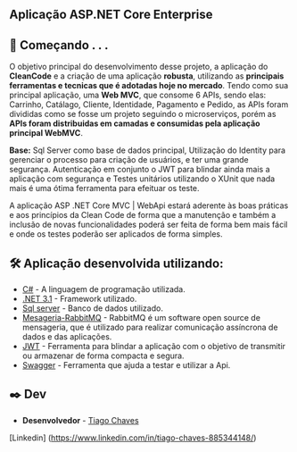 ## Aplicação ASP.NET Core Enterprise 

## 🚀 Começando . . .

O objetivo principal do desenvolvimento desse projeto, a aplicação do **CleanCode** e a criação de uma aplicação **robusta**, utilizando as **principais ferramentas e tecnicas que é adotadas hoje no mercado**. Tendo como sua principal aplicação, uma  **Web MVC**, que consome 6 APIs, sendo elas: Carrinho, Catálago, Cliente, Identidade, Pagamento e Pedido, as APIs foram divididas como se fosse um projeto seguindo o microserviços, porém as **APIs foram distribuidas em camadas e consumidas pela aplicação principal WebMVC**. 

**Base:** Sql Server como base de dados principal, Utilização do Identity para gerenciar o processo para criação de usuários, e ter uma grande segurança. Autenticação em conjunto o JWT para blindar ainda mais a aplicação com segurança e Testes unitários utilizando o XUnit que nada mais é uma ótima ferramenta para efeituar os teste. 

A aplicação ASP .NET Core MVC | WebApi estará aderente às boas práticas e aos princípios da Clean Code de forma que a manutenção e também a inclusão de novas funcionalidades poderá ser feita de forma bem mais fácil e onde os testes poderão ser aplicados de forma simples.



## 🛠️ Aplicação desenvolvida utilizando:

* [C#](https://docs.microsoft.com/pt-br/dotnet/csharp/) - A linguagem de programação utilizada.
* [.NET 3.1](https://dotnet.microsoft.com/download/dotnet/5.0) - Framework utilizado.
* [Sql server](https://www.microsoft.com/pt-br/sql-server/sql-server-2019) - Banco de dados utilizado.
* [Mesageria-RabbitMQ](https://www.rabbitmq.com/documentation.html) - RabbitMQ é um software open source de mensageria, que é utilizado para realizar comunicação assíncrona de dados e das aplicações.
* [JWT](https://jwt.io/) - Ferramenta para blindar a aplicação com o objetivo de transmitir ou armazenar de forma compacta e segura.
* [Swagger](https://swagger.io/) - Ferramenta que ajuda a testar e utilizar a Api.

## ✒️ Dev

* **Desenvolvedor** - [Tiago Chaves](https://github.com/tiagochaves16)

[Linkedin] (https://www.linkedin.com/in/tiago-chaves-885344148/)


